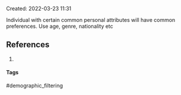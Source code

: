 Created: 2022-03-23 11:31

Individual with certain common personal attributes will have common preferences. Use age, genre, nationality etc

## References
1. 


#### Tags
#demographic_filtering
